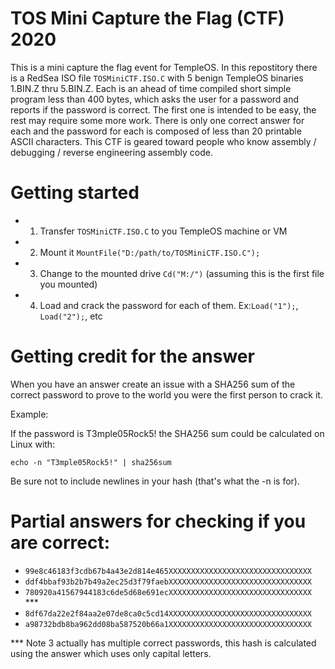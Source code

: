 # TOS Mini Capture the Flag (CTF) 2020

This is a mini capture the flag event for TempleOS.  In this repostitory there is a RedSea ISO file ```TOSMiniCTF.ISO.C``` with 5 benign TempleOS binaries 1.BIN.Z thru 5.BIN.Z.  Each is an ahead of time compiled short simple program less than 400 bytes, which asks the user for a password and reports if the password is correct.  The first one is intended to be easy, the rest may require some more work.  There is only one correct answer for each and the password for each is composed of less than 20 printable ASCII characters.  This CTF is geared toward people who know assembly / debugging / reverse engineering assembly code.

# Getting started

- 1) Transfer ```TOSMiniCTF.ISO.C``` to you TempleOS machine or VM
- 2) Mount it  ```MountFile("D:/path/to/TOSMiniCTF.ISO.C");```
- 3) Change to the mounted drive ```Cd("M:/")``` (assuming this is the first file you mounted)
- 4) Load and crack the password for each of them.  Ex:```Load("1");```, ```Load("2");```, etc

# Getting credit for the answer

When you have an answer create an issue with a SHA256 sum of the correct password to prove to the world you were the first person to crack it.

Example: 

If the password is T3mple05Rock5! the SHA256 sum could be calculated on Linux with:

```echo -n "T3mple05Rock5!" | sha256sum```

Be sure not to include newlines in your hash (that's what the -n is for).

# Partial answers for checking if you are correct:

- ```99e8c46183f3cdb67b4a43e2d814e465XXXXXXXXXXXXXXXXXXXXXXXXXXXXXXXX```
- ```ddf4bbaf93b2b7b49a2ec25d3f79faebXXXXXXXXXXXXXXXXXXXXXXXXXXXXXXXX```
- ```780920a41567944183c6de5d68e691ecXXXXXXXXXXXXXXXXXXXXXXXXXXXXXXXX``` ***
- ```8df67da22e2f84aa2e07de8ca0c5cd14XXXXXXXXXXXXXXXXXXXXXXXXXXXXXXXX```
- ```a98732bdb8ba962dd08ba587520b66a1XXXXXXXXXXXXXXXXXXXXXXXXXXXXXXXX```

*** Note 3 actually has multiple correct passwords, this hash is calculated using the answer which uses only capital letters.

